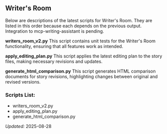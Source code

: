## Writer's Room
Below are descriptions of the latest scripts for Writer's Room. They are listed in this order because each depends on the previous output. Integration to mcp-writing-assistant is pending. 

**writers_room_v2.py**
This script contains unit tests for the Writer's Room functionality, ensuring that all features work as intended.

**apply_editing_plan.py**
This script applies the latest editing plan to the story files, making necessary revisions and updates.

**generate_html_comparison.py**
This script generates HTML comparison documents for story revisions, highlighting changes between original and revised versions.

### Scripts List:
* writers_room_v2.py
* apply_editing_plan.py
* generate_html_comparison.py

*Updated:* 2025-08-28